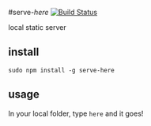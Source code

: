 #serve-*here* [![Build Status](https://travis-ci.org/vivaxy/here.svg?branch=master)](https://travis-ci.org/vivaxy/here)

local static server

## install

`sudo npm install -g serve-here`

## usage

In your local folder, type `here` and it goes\!
